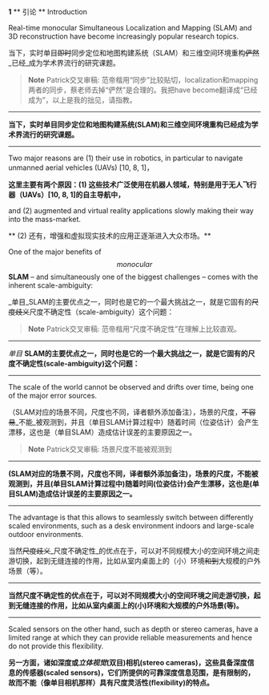 **1** ** 引论 ** Introduction

Real-time monocular Simultaneous Localization and Mapping \(SLAM\) and 3D reconstruction have become increasingly popular research topics.

当下，实时单目~~即时~~同步定位和地图构建系统（SLAM）和三维空间环境重构~~俨然~~_已经_成为学术界流行的研究课题。

> **Note** Patrick交叉审稿: 范帝楷用“同步”比较贴切，localization和mapping两者的同步，蔡老师去掉“俨然”是合理的。我把have become翻译成“已经成为”，以上是我的拙见，请指教。

---

**当下，实时单目同步定位和地图构建系统(SLAM)和三维空间环境重构已经成为学术界流行的研究课题。**

---

Two major reasons are \(1\) their use in robotics, in particular to navigate unmanned aerial vehicles \(UAVs\) \[10, 8, 1\]，

**这里主要有两个原因：\(1\) 这些技术广泛使用在机器人领域，特别是用于无人飞行器（UAVs）\[10, 8, 1\]的自主导航中，**

and \(2\) augmented and virtual reality applications slowly making their way into the mass-market.

** \(2\) 还有，增强和虚拟现实技术的应用正逐渐进入大众市场。**

One of the major benefits of $$monocular$$ **SLAM** – and simultaneously one of the biggest challenges – comes with the inherent scale-ambiguity:

_单目_SLAM的主要优点之一，同时也是它的一个最大挑战之一，就是它固有的~~尺度歧义~~尺度不确定性（scale-ambiguity）这个问题：

> **Note** Patrick交叉审稿: 范帝楷用“尺度不确定性”在理解上比较直观。

---

_单目_ **SLAM的主要优点之一，同时也是它的一个最大挑战之一，就是它固有的尺度不确定性(scale-ambiguity)这个问题：**

---

The scale of the world cannot be observed and drifts over time, being one of the major error sources.

（SLAM对应的场景不同，尺度也不同，译者额外添加备注），场景的尺度，~~不容易~~_不能_被观测到，并且（单目SLAM计算过程中）随着时间（位姿估计）会产生漂移，这也是（单目SLAM）造成估计误差的主要原因之一。

> **Note** Patrick交叉审稿: 场景尺度不能被观测到

---

**(SLAM对应的场景不同，尺度也不同，译者额外添加备注)，场景的尺度，不能被观测到，并且(单目SLAM计算过程中)随着时间(位姿估计)会产生漂移，这也是(单目SLAM)造成估计误差的主要原因之一。**

---

The advantage is that this allows to seamlessly switch between differently scaled environments, such as a desk environment indoors and large-scale outdoor environments.

当然~~尺度歧义~~_尺度不确定性_的优点在于，可以对不同规模大小的空间环境之间走游切换，起到无缝连接的作用，比如从室内桌面上的（小）环境~~和到~~大规模的户外场景（等）。

---

**当然尺度不确定性的优点在于，可以对不同规模大小的空间环境之间走游切换，起到无缝连接的作用，比如从室内桌面上的(小)环境和大规模的户外场景(等)。**

---

Scaled sensors on the other hand, such as depth or stereo cameras, have a limited range at which they can provide reliable measurements and hence do not provide this flexibility.

**另一方面，诸如深度或**_**立体视觉**_**(双目)相机(stereo cameras)，这些具备深度信息的传感器(scaled sensors)，它们所提供的可靠深度信息范围，是有限制的，故而不能（像单目相机那样）具有尺度灵活性(flexibility)的特点。**

